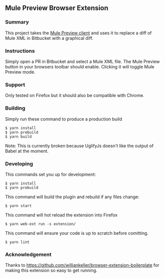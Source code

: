 ## Mule Preview Browser Extension

### Summary

This project takes the [Mule Preview client](../client)
and uses it to replace a diff of Mule XML in Bitbucket
with a graphical diff.

### Instructions

Simply open a PR in Bitbucket and select a Mule XML file.
The Mule Preview button in your browsers toolbar should enable.
Clicking it will toggle Mule Preview mode.

### Support

Only tested on Firefox but it should also be compatible with Chrome.

### Building

Simply run these command to produce a production build

    $ yarn install
    $ yarn prebuild
    $ yarn build

Note: This is currently broken because UglifyJs doesn't like the output of Babel at the moment.

### Developing

This commands set you up for development:

    $ yarn install
    $ yarn prebuild

This command will build the plugin and rebuild if any files change:

    $ yarn start

This command will hot reload the extension into Firefox

    $ yarn web-ext run -s extension/

This command will ensure your code is up to scratch before comitting.

    $ yarn lint

### Acknowledgement

Thanks to https://github.com/williankeller/browser-extension-boilerplate for making this extension so easy to get running.
